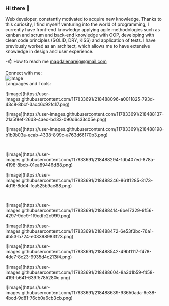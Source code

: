 ### Hi there 👋
Web developer, constantly motivated to acquire new knowledge. Thanks to this curiosity, I find myself venturing into the world of programming, I currently have front-end knowledge applying agile methodologies such as kanban and scrum and back-end knowledge with OOP, developing with clean code principles (SOLID, DRY, KISS) and application of tests. I have previously worked as an architect, which allows me to have extensive knowledge in design and user experience.

-📫 How to reach me magdalenareig@gmail.com

Connect with me:
</br>
![image](https://user-images.githubusercontent.com/117833691/218487845-5d86d01e-ec88-4e59-a7d5-c6a21dc0599e.png)
</br>
Languages and Tools:
</br>

<p>![image](https://user-images.githubusercontent.com/117833691/218488096-a0011825-793d-43c8-8bcf-3ac46c92fc17.png)</p>
<p>![image](https://user-images.githubusercontent.com/117833691/218488137-21a5f8ef-26d8-4aec-bd33-090d6c33c05e.png)</p>
<p>![image](https://user-images.githubusercontent.com/117833691/218488198-b1b9b03a-ecab-4338-899c-a763d66170b3.png)</p>
</br>
<p>![image](https://user-images.githubusercontent.com/117833691/218488294-1db407ed-878a-4198-8bcb-01ea89446d88.png)</p>
<p>![image](https://user-images.githubusercontent.com/117833691/218488346-861f1285-3173-4d16-8dd4-fea525b9ae88.png)</p>
</br>
<p>![image](https://user-images.githubusercontent.com/117833691/218488414-6be17329-9f56-4297-9dc9-1f9cdfc2c999.png)</p>
<p>![image](https://user-images.githubusercontent.com/117833691/218488472-6e53f3bc-76a1-4b53-b724-e03398983f23.png)</p>
<p>![image](https://user-images.githubusercontent.com/117833691/218488542-49bf1117-f478-4de7-8c23-9935d4c213f4.png)</p>
<p>![image](https://user-images.githubusercontent.com/117833691/218488604-8a3d1b59-f458-419f-b641-639f5785280c.png)</p>
<p>![image](https://user-images.githubusercontent.com/117833691/218488639-93650ada-6e38-4bcd-9d81-76cb0a6cb3cb.png)</p>


<!--
**MagdalenaRB/MagdalenaRB** is a ✨ _special_ ✨ repository because its `README.md` (this file) appears on your GitHub profile.

Here are some ideas to get you started:

- 🔭 I’m currently working on ...
- 🌱 I’m currently learning ...
- 👯 I’m looking to collaborate on ...
- 🤔 I’m looking for help with ...
- 💬 Ask me about ...
- 📫 How to reach me: ...
- 😄 Pronouns: ...
- ⚡ Fun fact: ...
-->
